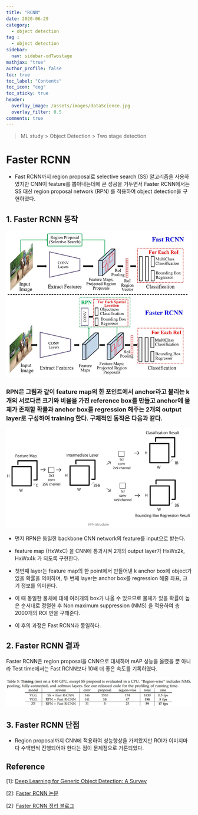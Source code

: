 ```yaml
---
title: "RCNN"
date: 2020-06-29
category:
  - object detection
tag :
  - object detection
sidebar:
  nav: sidebar-odTwostage
mathjax: "true"
author_profile: false
toc: true
toc_label: "Contents"
toc_icon: "cog"
toc_sticky: true
header:
  overlay_image: /assets/images/dataScience.jpg
  overlay_filter: 0.5
comments: true
---
```


> ML study > Object Detection > Two stage detection

<script type="text/javascript" 
src="https://cdn.mathjax.org/mathjax/latest/MathJax.js?config=TeX-AMS_HTML">
</script>

# Faster RCNN
- Fast RCNN까지 region proposal로 selective search (SS) 알고리즘을 사용하였지만 CNN이 feature를 뽑아내는데에 큰 성공을 거두면서 Faster RCNN에서는 SS 대신 region proposal network (RPN) 를 적용하여 object detection을 구현하였다.

## 1. Faster RCNN 동작

<center><img src="/assets/images/od/survey13-2.jpg" ></center>

### RPN은 그림과 같이 feature map의 한 포인트에서 anchor라고 불리는 k개의 서로다른 크기와 비율을 가진 reference box를 만들고 anchor에 물체가 존재할 확률과 anchor box를 regression 해주는 2개의 output layer로 구성하여 training 한다. 구체적인 동작은 다음과 같다.

<!--
<center><img src="/assets/images/od/fasterRCNN03.jpg" ></center>
-->

<center><img src="/assets/images/od/fasterRCNNBlog01.jpg" ></center>



- 먼저 RPN은 동일한 backbone CNN network의 feature를 input으로 받는다.

- feature map (HxWxC) 을 CNN에 통과시켜 2개의 output layer가 HxWx2k, HxWx4k 가 되도록 구현한다.

- 첫번째 layer는 feature map의 한 point에서 만들어낸 k anchor box에 object가 있을 확률을 의미하며, 두 번째 layer는 anchor box를 regression 해줄 좌표, 크기 정보를 의미한다.

- 이 때 동일한 물체에 대해 여러개의 box가 나올 수 있으므로 물체가 있을 확률이 높은 순서대로 정렬한 후 Non maximum suppression (NMS) 을 적용하여 총 2000개의 ROI 만을 구해준다.

- 이 후의 과정은 Fast RCNN과 동일하다.


## 2. Faster RCNN 결과

Faster RCNN은 region proposal을 CNN으로 대체하며 mAP 성능을 올렸을 뿐 아니라 Test time에서는 Fast RCNN보다 10배 더 좋은 속도를 기록하였다.

<center><img src="/assets/images/od/fasterRCNNT05.jpg" ></center>



## 3. Faster RCNN 단점
 - Region proposal까지 CNN에 적용하여 성능향상을 가져왔지만 ROI가 이미지마다 수백번씩 진행되어야 한다는 점이 문제점으로 거론되었다.



## Reference
\[1]: [Deep Learning for Generic Object Detection: A Survey](https://doi.org/10.1007/s11263-019-01247-4)

\[2]: [Faster RCNN 논문](https://arxiv.org/pdf/1506.01497.pdf)

\[2]: [Faster RCNN 정리 블로그](https://yeomko.tistory.com/17f)



<br><br>
